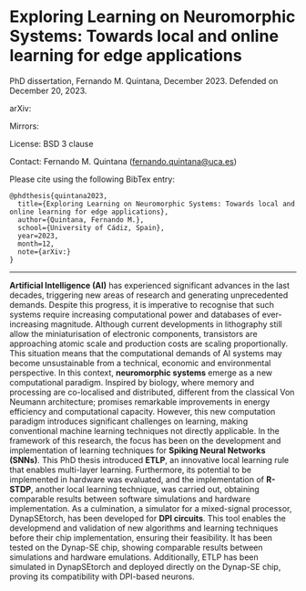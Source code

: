 # Exploring Learning on Neuromorphic Systems: Towards local and online learning for edge applications

PhD dissertation, Fernando M. Quintana, December 2023. Defended on December 20, 2023.

arXiv: 

Mirrors:

License: BSD 3 clause

Contact: Fernando M. Quintana (fernando.quintana@uca.es)

Please cite using the following BibTex entry:
```
@phdthesis{quintana2023,
  title={Exploring Learning on Neuromorphic Systems: Towards local and online learning for edge applications},
  author={Quintana, Fernando M.},
  school={University of Cádiz, Spain},
  year=2023,
  month=12,
  note={arXiv:}
}
```

---

**Artificial Intelligence (AI)** has experienced significant advances in the last decades, triggering new areas of research and generating unprecedented demands. Despite this progress, it is imperative to recognise that such systems require increasing computational power and databases of ever-increasing magnitude. Although current developments in lithography still allow the miniaturisation of electronic components, transistors are approaching atomic scale and production costs are scaling proportionally. This situation means that the computational demands of AI systems may become unsustainable from a technical, economic and environmental perspective. In this context, **neuromorphic systems** emerge as a new computational paradigm. Inspired by biology, where memory and processing are co-localised and distributed, different from the classical Von Neumann architecture; promises remarkable improvements in energy efficiency and computational capacity. However, this new computation paradigm introduces significant challenges on learning, making conventional machine learning techniques not directly applicable. In the framework of this research, the focus has been on the development and implementation of learning techniques for **Spiking Neural Networks (SNNs)**. This PhD thesis introduced **ETLP**, an innovative local learning rule that enables multi-layer learning. Furthermore, its potential to be implemented in hardware was evaluated, and the implementation of **R-STDP**, another local learning technique, was carried out, obtaining comparable results between software simulations and hardware implementation. As a culmination, a simulator for a mixed-signal processor, DynapSEtorch, has been developed for **DPI circuits**. This tool enables the developmend and validation of new algorithms and learning techniques before their chip implementation, ensuring their feasibility. It has been tested on the Dynap-SE chip, showing comparable results between simulations and hardware emulations. Additionally, ETLP has been simulated in DynapSEtorch and deployed directly on the Dynap-SE chip, proving its compatibility with DPI-based neurons.
